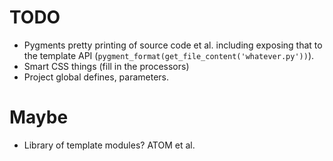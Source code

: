 # TODO #

* Pygments pretty printing of source code et al. including exposing that to the template API (`pygment_format(get_file_content('whatever.py'))`).
* Smart CSS things (fill in the processors)
* Project global defines, parameters.

# Maybe #

* Library of template modules? ATOM et al.

